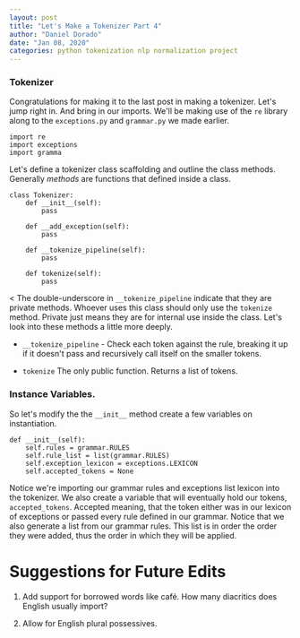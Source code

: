 ```yaml
---
layout: post
title: "Let's Make a Tokenizer Part 4"
author: "Daniel Dorado"
date: "Jan 08, 2020"
categories: python tokenization nlp normalization project
---
```


### Tokenizer

Congratulations for making it to the last post in making a tokenizer. Let's
jump right in. And bring in our imports.  We'll be making use of the `re`
library along to the `exceptions.py` and `grammar.py` we made earlier.

```
import re
import exceptions
import gramma
```

Let's define a tokenizer class scaffolding and outline the class methods. 
Generally *methods* are functions that defined inside a class.

```
class Tokenizer:
    def __init__(self):
        pass

    def __add_exception(self):
        pass

    def __tokenize_pipeline(self):
        pass

    def tokenize(self):
        pass
```


< The double-underscore in `__tokenize_pipeline` indicate that they are private
methods. Whoever uses this class should only use the `tokenize` method. Private
just means they are for internal use inside the class. Let's look into these
methods a little more deeply.

* `__tokenize_pipeline` - Check each token against the rule, breaking it up if
it doesn't pass and recursively call itself on the smaller tokens.

* `tokenize` The only public function. Returns a list of tokens.


### Instance Variables.

So let's modify the the `__init__` method create a few variables on
instantiation. 

```
def __init__(self):
    self.rules = grammar.RULES
    self.rule_list = list(grammar.RULES)
    self.exception_lexicon = exceptions.LEXICON
    self.accepted_tokens = None
```

Notice we're importing our grammar rules and exceptions list lexicon into the
tokenizer.  We also create a variable that will eventually hold our tokens,
`accepted_tokens`.  Accepted meaning, that the token either was in our lexicon
of exceptions or passed every rule defined in our grammar. Notice that we also
generate a list from our grammar rules. This list is in order the order they
were added, thus the order in which they will be applied.










# Suggestions for Future Edits

1. Add support for borrowed words like café.  How many diacritics does
English usually import?

2. Allow for English plural possessives.
